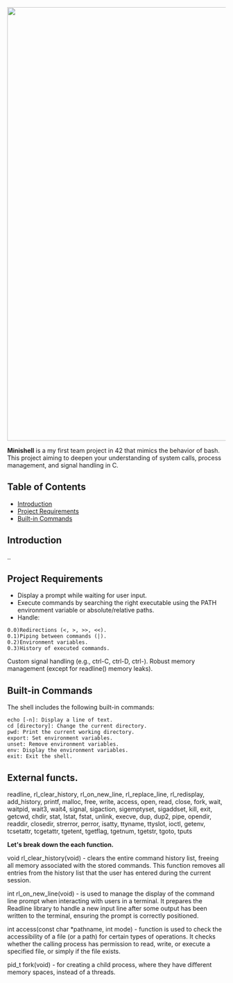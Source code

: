 <img src="https://github.com/user-attachments/assets/4f10606b-20d6-4d06-a33d-e4b2e1fc6c7f" width="1000"/>

__Minishell__ is a my first team project in 42 that mimics the behavior of bash. This project aiming to deepen your understanding of system calls, process management, and signal handling in C.

## Table of Contents

- [Introduction](#introduction)
- [Project Requirements](#project-requirements)
- [Built-in Commands](#built-in-commands)

## Introduction

..

## Project Requirements

-    Display a prompt while waiting for user input.
-    Execute commands by searching the right executable using the PATH environment variable or absolute/relative paths.
-    Handle:
    
    0.0)Redirections (<, >, >>, <<).
    0.1)Piping between commands (|).
    0.2)Environment variables.
    0.3)History of executed commands.

Custom signal handling (e.g., ctrl-C, ctrl-D, ctrl-\).
Robust memory management (except for readline() memory leaks).

## Built-in Commands

The shell includes the following built-in commands:

    echo [-n]: Display a line of text.
    cd [directory]: Change the current directory.
    pwd: Print the current working directory.
    export: Set environment variables.
    unset: Remove environment variables.
    env: Display the environment variables.
    exit: Exit the shell.

## External functs.

readline, rl_clear_history, rl_on_new_line,
rl_replace_line, rl_redisplay, add_history,
printf, malloc, free, write, access, open, read,
close, fork, wait, waitpid, wait3, wait4, signal,
sigaction, sigemptyset, sigaddset, kill, exit,
getcwd, chdir, stat, lstat, fstat, unlink, execve,
dup, dup2, pipe, opendir, readdir, closedir,
strerror, perror, isatty, ttyname, ttyslot, ioctl,
getenv, tcsetattr, tcgetattr, tgetent, tgetflag,
tgetnum, tgetstr, tgoto, tputs

__Let's break down the each function.__

void rl_clear_history(void) - clears the entire command history list, freeing all memory associated with the stored commands. This function removes all entries from the history list that the user has entered during the current session.

int rl_on_new_line(void) - is used to manage the display of the command line prompt when interacting with users in a terminal. It prepares the Readline library to handle a new input line after some output has been written to the terminal, ensuring the prompt is correctly positioned.

int access(const char *pathname, int mode) - function is used to check the accessibility of a file (or a path) for certain types of operations. It checks whether the calling process has permission to read, write, or execute a specified file, or simply if the file exists.

pid_t fork(void) - for creating a child process, where they have different memory spaces, instead of a threads. 

